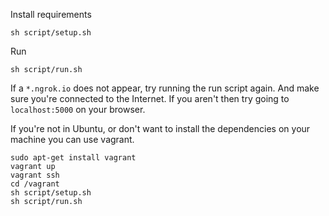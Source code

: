 Install requirements

```
sh script/setup.sh
```

Run
```
sh script/run.sh
```

If a `*.ngrok.io` does not appear, try running the run script again. And make sure you're connected to the Internet. If you aren't then try going to `localhost:5000` on your browser.

If you're not in Ubuntu, or don't want to install the dependencies on your machine you can use vagrant. 
```
sudo apt-get install vagrant
vagrant up
vagrant ssh
cd /vagrant
sh script/setup.sh
sh script/run.sh
```